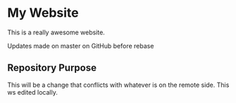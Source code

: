 # My Website

This is a really awesome website.

Updates made on master on GitHub before rebase

## Repository Purpose

This will be a change that conflicts
with whatever is on the remote side.
This ws edited locally.
